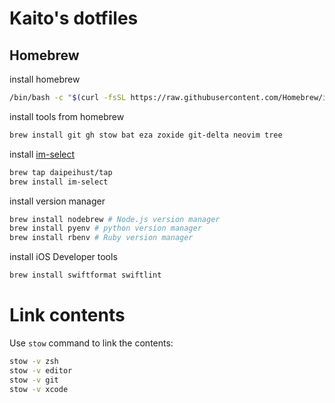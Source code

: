 # Kaito's dotfiles

## Homebrew 
install homebrew

```sh
/bin/bash -c "$(curl -fsSL https://raw.githubusercontent.com/Homebrew/install/HEAD/install.sh)"
```

install tools from homebrew
```sh
brew install git gh stow bat eza zoxide git-delta neovim tree
```

install [im-select](https://github.com/daipeihust/im-select)

```sh
brew tap daipeihust/tap
brew install im-select
```

install version manager
```sh
brew install nodebrew # Node.js version manager
brew install pyenv # python version manager
brew install rbenv # Ruby version manager
```

install iOS Developer tools
```sh
brew install swiftformat swiftlint
```

# Link contents
Use `stow` command to link the contents:

```sh
stow -v zsh
stow -v editor
stow -v git
stow -v xcode
```
